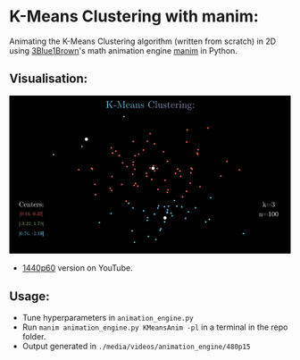 # K-Means Clustering with manim:

Animating the K-Means Clustering algorithm (written from scratch) in 2D using [3Blue1Brown](https://www.youtube.com/channel/UCYO_jab_esuFRV4b17AJtAw)'s math animation engine [manim](https://github.com/3b1b/manim) in Python.

## Visualisation:
![](./img/vizgif.gif)
* [1440p60](https://www.youtube.com/watch?v=PY9aAHro7UQ&feature=youtu.be) version on YouTube.

## Usage:
* Tune hyperparameters in ```animation_engine.py```
* Run ```manim animation_engine.py KMeansAnim -pl``` in a terminal in the repo folder.
* Output generated in  ```./media/videos/animation_engine/480p15```